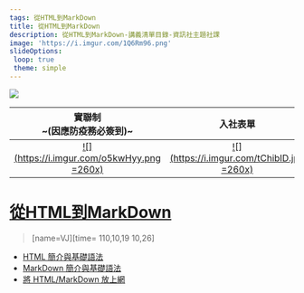 ```yaml
---
tags: 從HTML到MarkDown
title: 從HTML到MarkDown
description: 從HTML到MarkDown-講義清單目錄-資訊社主題社課
image: 'https://i.imgur.com/1Q6Rm96.png'
slideOptions:
 loop: true
 theme: simple
---
```


![](https://img.shields.io/badge/dynamic/json?color=aqua&query=%24.viewcount&label=%E8%A7%80%E7%9C%8B%E6%AC%A1%E6%95%B8&suffix=%E6%AC%A1&url=https%3A%2F%2Fhackmd.io%2F%40NCHUIT%2Fmdhtml%2Finfo)

| 實聯制<br>~(因應防疫務必簽到)~ | 入社表單 |
| :---: | :---: |
| [![](https://i.imgur.com/o5kwHyy.png =260x)](https://forms.gle/bghmKYxjc9v7m9WE8) | [![](https://i.imgur.com/tChibID.jpg =260x)](https://reurl.cc/q1keqn) |

# [<i class="fa fa-book"></i> 從HTML到MarkDown](/@NCHUIT/mdhtml/edit?view) 
> [name=VJ][time= 110,10,19 10,26]

+ [HTML 簡介與基礎語法](/@NCHUIT/mdhtml1/edit?view)
+ [MarkDown 簡介與基礎語法](/@NCHUIT/mdhtml2/edit?view)
+ [將 HTML/MarkDown 放上網](/@NCHUIT/mdhtml3/edit?view)
